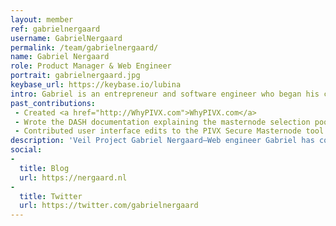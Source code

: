 ```yaml
---
layout: member
ref: gabrielnergaard
username: GabrielNergaard
permalink: /team/gabrielnergaard/
name: Gabriel Nergaard
role: Product Manager & Web Engineer
portrait: gabrielnergaard.jpg
keybase_url: https://keybase.io/lubina
intro: Gabriel is an entrepreneur and software engineer who began his career in the aerospace industry, and later transitioned to the consumer space, with his company producing products for brands like Google and Live Nation. His introduction to crypto and blockchain came in 2011 through a cypherpunk employee, and in 2017, his growing interest led him to begin working professionally in the space. Gabriel is responsible for product development, carefully overseeing the design of intuitive, user-friendly software for the engineers to construct. Gabriel also contributes to the Veil project in the areas of web technology, technical writing, strategy, and business development.
past_contributions:
 - Created <a href="http://WhyPIVX.com">WhyPIVX.com</a>
 - Wrote the DASH documentation explaining the masternode selection pool payment algorithm and probabilities
 - Contributed user interface edits to the PIVX Secure Masternode tool
description: 'Veil Project Gabriel Nergaard—Web engineer Gabriel has contributed to such projects as Dash and PIVX, and brings a range web dev, UX, and writing skills. Read more here.'
social:
- 
  title: Blog
  url: https://nergaard.nl
- 
  title: Twitter
  url: https://twitter.com/gabrielnergaard
---
```

